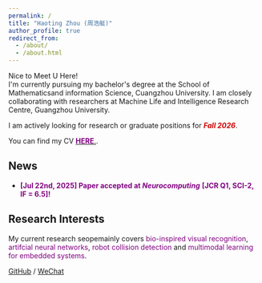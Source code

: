 ```yaml
---
permalink: /
title: "Haoting Zhou (周浩艇)"
author_profile: true
redirect_from: 
  - /about/
  - /about.html
---
```



Nice to Meet U Here!  
I'm currently pursuing my bachelor's degree at the School of Mathematicsand information Science, Cuangzhou University. 
I am closely collaborating with researchers at Machine Life and Intelligence Research Centre, Guangzhou University.


I am actively looking for research or graduate positions for ***<font color = '#CC0000'>Fall 2026</font>***.  

You can find my CV [**<font color = '#800080'>HERE</font>**.](../assets/CV.pdf).


## News

* **<font color = '#800080'>[Jul 22nd, 2025] Paper accepted at </font>** ***<font color = '#800080'>Neurocomputing</font>*** **<font color = '#800080'>[JCR Q1, SCI-2, IF = 6.5]!</font>**



## Research Interests

My current research seopemainly covers <font color = '#800080'>bio-inspired visual recognition</font>, <font color = '#800080'>artifcial neural networks</font>, <font color = '#800080'>robot collision detection</font> and <font color = '#800080'>multimodal learning for embedded systems</font>.




[GitHub](https://github.com/HaotingZhou) / [WeChat](../images/WeChat_haoting.jpg) 
